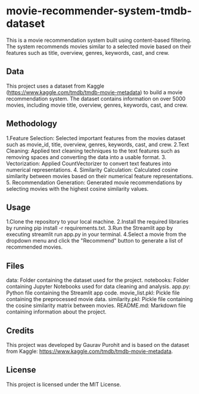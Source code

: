 # movie-recommender-system-tmdb-dataset

This is a movie recommendation system built using content-based filtering. The system recommends movies similar to a selected movie based on their features such as title, overview, genres, keywords, cast, and crew.

## Data

This project uses a dataset from Kaggle (https://www.kaggle.com/tmdb/tmdb-movie-metadata) to build a movie recommendation system. The dataset contains information on over 5000 movies, including movie title, overview, genres, keywords, cast, and crew.


## Methodology
1.Feature Selection: Selected important features from the movies dataset such as movie_id, title, overview, genres, keywords, cast, and crew.
2.Text Cleaning: Applied text cleaning techniques to the text features such as removing spaces and converting the data into a usable format.
3. Vectorization: Applied CountVectorizer to convert text features into numerical representations.
4. Similarity Calculation: Calculated cosine similarity between movies based on their numerical feature representations.
5. Recommendation Generation: Generated movie recommendations by selecting movies with the highest cosine similarity values.

## Usage

1.Clone the repository to your local machine.
2.Install the required libraries by running pip install -r requirements.txt.
3.Run the Streamlit app by executing streamlit run app.py in your terminal.
4.Select a movie from the dropdown menu and click the "Recommend" button to generate a list of recommended movies.

## Files

data: Folder containing the dataset used for the project.
notebooks: Folder containing Jupyter Notebooks used for data cleaning and analysis.
app.py: Python file containing the Streamlit app code.
movie_list.pkl: Pickle file containing the preprocessed movie data.
similarity.pkl: Pickle file containing the cosine similarity matrix between movies.
README.md: Markdown file containing information about the project.

## Credits

This project was developed by Gaurav Purohit and is based on the dataset from Kaggle: https://www.kaggle.com/tmdb/tmdb-movie-metadata.

## License

This project is licensed under the MIT License.
